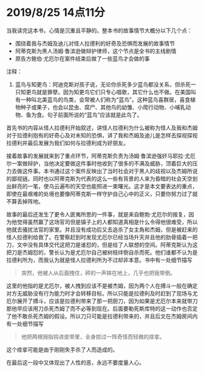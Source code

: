 # **2019/8/25 14点11分**

当我读完这本书，心情是沉重且平静的。整本书的故事情节大概分以下几个点：

- 围绕着我与杰姆及迪儿对怪人拉德利的好奇及恐惧而发展的故事情节
- 阿蒂克斯为黑人汤姆·鲁滨逊做辩护律师，这个节点是全书的主线剧情
- 原告方鲍伯·尤厄尔在案件结束后做了一些蓝鸟才会做的事



注释：

1. 蓝鸟与知更鸟：阿迪克斯对孩子说，无论你杀死多少蓝鸟都没关系，但杀死一只知更鸟就是罪孽。因为知更鸟它们只专心唱歌，其它什么也不做。在美国叫有一种叫北美蓝鸟的鸟类，会常被人们称为“蓝鸟”。这种蓝鸟喜群居，喜食植物种子或果子，也会以昆虫、腐尸、其他鸟的幼雏、小爬行动物、小哺乳动物、鱼为食。句子前面所说的“蓝鸟”应该就是此鸟了。





首先书的内容从怪人拉德利开始叙述，讲怪人拉德利为什么被称为怪人及我和杰姆对于拉德利抱有的好奇心及对未知的恐惧，讲了我和杰姆及迪儿是怎样去探视探视拉德利并最后发展为我们如何与拉德利成为好朋友。

接着故事的发展就来到了重点环节，阿蒂克斯负责为汤姆·鲁滨逊强奸马耶拉·尤厄尔一案做辩护，当他决定要做这件事时他收到了很多的不满及威胁，顶着巨大的压力去做这件事。本书通过这个案件反映出了当时社会对于黑人的歧视以及杰姆所说的鄙视链。同时也以阿蒂克斯为代表的这么一些有背景的人来为昏暗的社会天空划出鲜亮的一笔，使乌云遍布的天空也能照进一束曙光。这才是本文要表达的重点，即使在最艰难的处境也要像阿蒂克斯一样守护自己心中的正义，只要你努力过了就不算丢掉阵地。

故事的最后还发生了更令人匪夷所思的一件事，就是来自鲍勃·尤厄尔的报复，因为他觉得虽然赢了这场官司但是镇子上的人都知道真相是什么令得他很难受，所以他就去骚扰法官的家里。并且没有成功后又去追杀了女主角和杰姆，但是被赶来的怪人拉德利给救了。在警察赶到时发现尤厄尔已经当场升天并且他的肋骨插着一把刀，文中没有具体交代这把刀是谁怼的，但是给了人联想的空间。阿蒂克斯认为这把刀是杰姆怼的，警长认为是尤厄尔自己被树枝绊倒自杀而死。他们谁都不认为是拉德利所为，而我认为就是怪人拉德利所为不过却非本意。书中有一处细节描写

> 突然，他被人从后面拽住，砰的一声摔在地上，几乎也把我带倒。

这里的他指的是尤厄尔，被人拽到应该不是被杰姆，因为两个人在搏斗一般在确定对方无威胁没有行为能力时才会转移目标。所以只能是拉德利及时赶到了现场与尤厄尔展开了搏斗，应该是拉德利带来了那一把厨刀，因为如果是尤厄尔本来就带刀那他早应该用刀杀死杰姆了而不必等到现在。后面要勒死斯库特的这一动作也否定了他不敢杀死杰姆的假设。所以刀只可能是拉德利带来的，并且后文在杰姆房间内有一处细节描写

> 他把两根拇指钩进皮带里，全身掠过一阵奇怪而轻微的痉挛。

这个痉挛可能是由于刚刚失手杀了人而造成的。



在最后这一段中又体现出了人性的恶，永远不要度量人心。